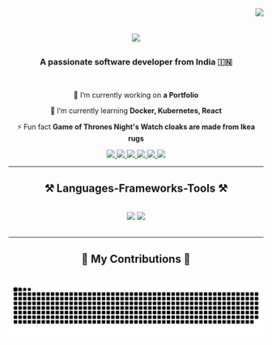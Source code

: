 <img align="right" src="https://visitor-badge.laobi.icu/badge?page_id=rugwedpatharkar.rugwedpatharkar" />

<h1 align="center">
    <img src="https://readme-typing-svg.herokuapp.com/?font=Righteous&size=35&center=true&vCenter=true&width=500&height=70&duration=4000&lines=Hi+There!+👋;+I'm+Rugwed+Patharkar!;" />
</h1>

<h3 align="center">A passionate software developer from India 🇮🇳</h3>

<br/>

<div align="center">

🔭 I’m currently working on **a Portfolio**

🌱 I’m currently learning **Docker, Kubernetes, React**

⚡ Fun fact **Game of Thrones Night's Watch cloaks are made from Ikea rugs**

 </div>

<div align="center">
<a href="">
    <img src="https://img.shields.io/badge/Portfolio-%23000000.svg?style=for-the-badge&logo=firefox&logoColor=#FF7139" target="_blank" />
  </a>
<a href="https://github.com/rugwedpatharkar">
    <img src="https://img.shields.io/badge/github-%23121011.svg?style=for-the-badge&logo=github&logoColor=white" target="_blank" />
  </a>
  <a href="mailto:rugwedsp2000@gmail.com">
    <img src="https://img.shields.io/badge/Gmail-D14836?style=for-the-badge&logo=gmail&logoColor=white" />
  </a>
  <a href="https://linkedin.com/in/rugwed-patharkar" target="_blank">
    <img src="https://img.shields.io/badge/LinkedIn-0077B5?style=for-the-badge&logo=linkedin&logoColor=white" target="_blank" />
  </a>
  <a href="https://www.instagram.com/rugwedpatharkar/" target="_blank">
    <img src="https://img.shields.io/badge/Instagram-E4405F?style=for-the-badge&logo=instagram&logoColor=white" target="_blank"/>
  </a>
<a href="https://www.facebook.com/rugwed0/" target="_blank">
    <img src="https://img.shields.io/badge/Facebook-%231877F2.svg?style=for-the-badge&logo=Facebook&logoColor=white" target="_blank"/>
  </a>
</div>

 <hr/>

<h2 align="center">⚒️ Languages-Frameworks-Tools ⚒️</h2>
<br/>
<div align="center">
    <img src="https://skillicons.dev/icons?i=java,py,git,kubernetes,docker,github,bootstrap,html,css,js,replit,spring,vim,vite,windows" />
    <img src="https://skillicons.dev/icons?i=react,django,eclipse,hibernate,heroku,idea,jquery,linux,mongodb,mysql,npm,postman,pycharm,sublime,ubuntu" /><br>
</div>

<br/>
<hr/>

<div align="center">
  <h2>🐍 My Contributions 🐍</h2>
  <br>
  <img alt="snake eating my contributions" src="https://raw.githubusercontent.com/rugwedpatharkar/rugwedpatharkar/output/github-contribution-grid-snake.svg" />
  
</div>
